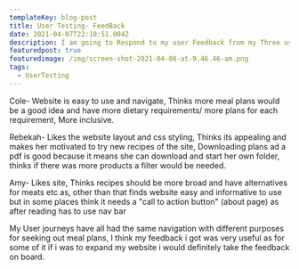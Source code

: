 ```yaml
---
templateKey: blog-post
title: User Testing- FeedBack
date: 2021-04-07T22:10:51.004Z
description: I am going to Respond to my user Feedback from my Three users
featuredpost: true
featuredimage: /img/screen-shot-2021-04-08-at-9.46.46-am.png
tags:
  - UserTesting
---
```

Cole- Website is easy to use and navigate, Thinks more meal plans would be a good idea and have more dietary requirements/ more plans for each requirement, More inclusive. 



Rebekah- Likes the website layout and css styling, Thinks its appealing and makes her motivated to try new recipes of the site, Downloading plans ad a pdf is good because it means she can download and start her own folder, thinks if there was more products a filter would be needed.



Amy- Likes site, Thinks recipes should be more broad and have alternatives for meats etc as, other than that finds website easy and informative to use but in some places think it needs a "call to action button" (about page) as after reading has to use nav bar





My User journeys have all had the same navigation with different purposes for seeking out meal plans,  I think my feedback i got was very useful as for some of it if i was to expand my website i would definitely take the feedback on board.